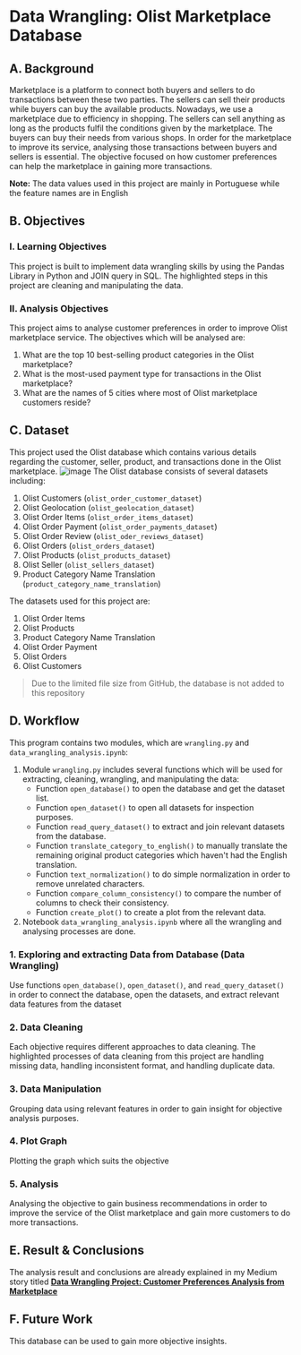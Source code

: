 # Data Wrangling: Olist Marketplace Database



## A. Background
Marketplace is a platform to connect both buyers and sellers to do transactions between these two parties. The sellers can sell their products while buyers can buy the available products. Nowadays, we use a marketplace due to efficiency in shopping. The sellers can sell anything as long as the products fulfil the conditions given by the marketplace. The buyers can buy their needs from various shops.
In order for the marketplace to improve its service, analysing those transactions between buyers and sellers is essential. The objective focused on how customer preferences can help the marketplace in gaining more transactions.

**Note:** The data values used in this project are mainly in Portuguese while the feature names are in English



## B. Objectives
### I. Learning Objectives
This project is built to implement data wrangling skills by using the Pandas Library in Python and JOIN query in SQL. The highlighted steps in this project are cleaning and manipulating the data.
### II. Analysis Objectives
This project aims to analyse customer preferences in order to improve Olist marketplace service. The objectives which will be analysed are:
1. What are the top 10 best-selling product categories in the Olist marketplace?
2. What is the most-used payment type for transactions in the Olist marketplace?
3. What are the names of 5 cities where most of Olist marketplace customers reside?



## C. Dataset
This project used the Olist database which contains various details regarding the customer, seller, product, and transactions done in the Olist marketplace.
![image](https://github.com/novitaaryanti/olist_marketplace_wrangling_project/assets/138101831/16df03e7-7e3d-4b3d-a737-a3eb84c69e29)
The Olist database consists of several datasets including:
1. Olist Customers (`olist_order_customer_dataset`)
2. Olist Geolocation (`olist_geolocation_dataset`)
3. Olist Order Items (`olist_order_items_dataset`)
4. Olist Order Payment (`olist_order_payments_dataset`)
5. Olist Order Review (`olist_oder_reviews_dataset`)
6. Olist Orders (`olist_orders_dataset`)
7. Olist Products (`olist_products_dataset`)
8. Olist Seller (`olist_sellers_dataset`)
9. Product Category Name Translation (`product_category_name_translation`)

The datasets used for this project are:
1. Olist Order Items
2. Olist Products
3. Product Category Name Translation
4. Olist Order Payment
5. Olist Orders
6. Olist Customers

> Due to the limited file size from GitHub, the database is not added to this repository



## D. Workflow
This program contains two modules, which are `wrangling.py` and `data_wrangling_analysis.ipynb`:
1. Module `wrangling.py` includes several functions which will be used for extracting, cleaning, wrangling, and manipulating the data:
   - Function `open_database()` to open the database and get the dataset list.
   - Function `open_dataset()` to open all datasets for inspection purposes.
   - Function `read_query_dataset()` to extract and join relevant datasets from the database.
   - Function `translate_category_to_english()` to manually translate the remaining original product categories which haven't had the English translation.
   - Function `text_normalization()` to do simple normalization in order to remove unrelated characters.
   - Function `compare_column_consistency()` to compare the number of columns to check their consistency.
   - Function `create_plot()` to create a plot from the relevant data.
2. Notebook `data_wrangling_analysis.ipynb` where all the wrangling and analysing processes are done.

### 1. Exploring and extracting Data from Database (Data Wrangling)
Use functions `open_database()`, `open_dataset()`, and `read_query_dataset()` in order to connect the database, open the datasets, and extract relevant data features from the dataset
### 2. Data Cleaning
Each objective requires different approaches to data cleaning. The highlighted processes of data cleaning from this project are handling missing data, handling inconsistent format, and handling duplicate data.
### 3. Data Manipulation
Grouping data using relevant features in order to gain insight for objective analysis purposes.
### 4. Plot Graph
Plotting the graph which suits the objective
### 5. Analysis
Analysing the objective to gain business recommendations in order to improve the service of the Olist marketplace and gain more customers to do more transactions.



## E. Result & Conclusions
The analysis result and conclusions are already explained in my Medium story titled [**Data Wrangling Project: Customer Preferences Analysis from Marketplace**](https://medium.com/@novitaaryanti25/data-wrangling-project-customer-preferences-analysis-from-marketplace-564cfe24b484)



## F. Future Work
This database can be used to gain more objective insights.
